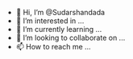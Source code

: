 - 👋 Hi, I’m @Sudarshandada
- 👀 I’m interested in ...
- 🌱 I’m currently learning ...
- 💞️ I’m looking to collaborate on ...
- 📫 How to reach me ...

<!---
Sudarshandada/Sudarshandada is a ✨ special ✨ repository because its `README.md` (this file) appears on your GitHub profile.
You can click the Preview link to take a look at your changes.
--->
